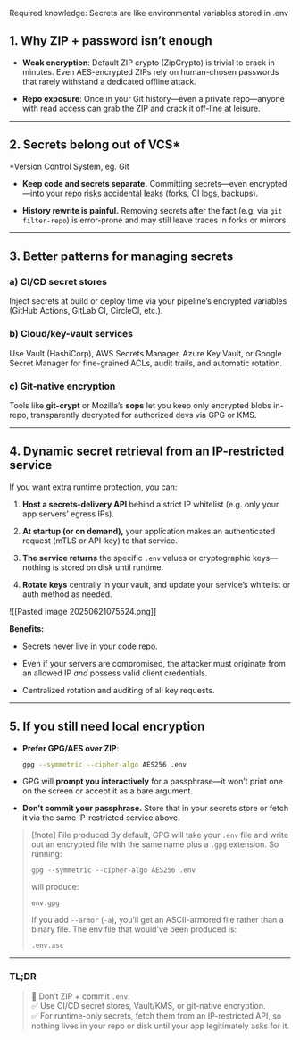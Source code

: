 Required knowledge: Secrets are like environmental variables stored in .env

## 1. Why ZIP + password isn’t enough

- **Weak encryption**: Default ZIP crypto (ZipCrypto) is trivial to crack in minutes. Even AES-encrypted ZIPs rely on human-chosen passwords that rarely withstand a dedicated offline attack.
    
- **Repo exposure**: Once in your Git history—even a private repo—anyone with read access can grab the ZIP and crack it off-line at leisure.
    

---

## 2. Secrets belong out of VCS\*
\*Version Control System, eg. Git

- **Keep code and secrets separate.** Committing secrets—even encrypted—into your repo risks accidental leaks (forks, CI logs, backups).
    
- **History rewrite is painful.** Removing secrets after the fact (e.g. via `git filter-repo`) is error-prone and may still leave traces in forks or mirrors.
    

---

## 3. Better patterns for managing secrets

### a) CI/CD secret stores

Inject secrets at build or deploy time via your pipeline’s encrypted variables (GitHub Actions, GitLab CI, CircleCI, etc.).

### b) Cloud/key-vault services

Use Vault (HashiCorp), AWS Secrets Manager, Azure Key Vault, or Google Secret Manager for fine-grained ACLs, audit trails, and automatic rotation.

### c) Git-native encryption

Tools like **git-crypt** or Mozilla’s **sops** let you keep only encrypted blobs in-repo, transparently decrypted for authorized devs via GPG or KMS.

---

## 4. Dynamic secret retrieval from an IP-restricted service

If you want extra runtime protection, you can:

1. **Host a secrets-delivery API** behind a strict IP whitelist (e.g. only your app servers’ egress IPs).
    
2. **At startup (or on demand),** your application makes an authenticated request (mTLS or API-key) to that service.
    
3. **The service returns** the specific `.env` values or cryptographic keys—nothing is stored on disk until runtime.
    
4. **Rotate keys** centrally in your vault, and update your service’s whitelist or auth method as needed.
    

![[Pasted image 20250621075524.png]]

**Benefits:**

- Secrets never live in your code repo.
    
- Even if your servers are compromised, the attacker must originate from an allowed IP _and_ possess valid client credentials.
    
- Centralized rotation and auditing of all key requests.
    

---

## 5. If you still need local encryption

- **Prefer GPG/AES over ZIP**:
    
    ```bash
    gpg --symmetric --cipher-algo AES256 .env
    ```
    
- GPG will **prompt you interactively** for a passphrase—it won’t print one on the screen or accept it as a bare argument.
- **Don’t commit your passphrase.** Store that in your secrets store or fetch it via the same IP-restricted service above.
    
> [!note] File produced
> By default, GPG will take your `.env` file and write out an encrypted file with the same name plus a `.gpg` extension. So running:
>
> ```
> gpg --symmetric --cipher-algo AES256 .env
> ```
> 
> will produce:
> 
> ```
> env.gpg
>```
>
> If you add `--armor` (`-a`), you’ll get an ASCII-armored file rather than a binary file. The env file that would've been produced is:
>
> ```
> .env.asc
> ```
> 

---

### TL;DR

> 🚫 Don’t ZIP + commit `.env`.  
> ✅ Use CI/CD secret stores, Vault/KMS, or git-native encryption.  
> ✅ For runtime-only secrets, fetch them from an IP-restricted API, so nothing lives in your repo or disk until your app legitimately asks for it.